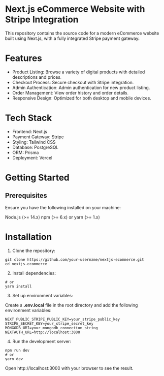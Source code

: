 # Next.js eCommerce Website with Stripe Integration

This repository contains the source code for a modern eCommerce website built using Next.js, with a fully integrated Stripe payment gateway.

# Features

+ Product Listing: Browse a variety of digital products with detailed descriptions and prices.
+ Checkout Process: Secure checkout with Stripe integration.
+ Admin Authentication: Admin authentication for new product listing.
+ Order Management: View order history and order details.
+ Responsive Design: Optimized for both desktop and mobile devices.

# Tech Stack

+ Frontend: Next.js
+ Payment Gateway: Stripe
+ Styling: Tailwind CSS
+ Database: PostgreSQL
+ ORM: Prisma
+ Deployment: Vercel

# Getting Started

## Prerequisites

Ensure you have the following installed on your machine:

Node.js (>= 14.x)
npm (>= 6.x) or yarn (>= 1.x)

# Installation

1. Clone the repository:

```
git clone https://github.com/your-username/nextjs-ecommerce.git
cd nextjs-ecommerce
```

2. Install dependencies:

```npm install
# or
yarn install
```

3. Set up environment variables:

Create a **.env.local** file in the root directory and add the following environment variables:

```
NEXT_PUBLIC_STRIPE_PUBLIC_KEY=your_stripe_public_key
STRIPE_SECRET_KEY=your_stripe_secret_key
MONGODB_URI=your_mongodb_connection_string
NEXTAUTH_URL=http://localhost:3000
```

4. Run the development server:

```
npm run dev
# or
yarn dev
```

Open http://localhost:3000 with your browser to see the result.
